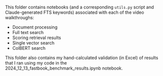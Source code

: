 This folder contains notebooks (and a corresponding `utils.py` script and Claude-generated FTS keywords) associated with each of the video walkthroughs:

- Document processing
- Full text search
- Scoring retrieval results
- Single vector search
- ColBERT search

This folder also contains my hand-calculated validation (in Excel) of results that I ran using my code in the 2024_12_13_fastbook_benchmark_results.ipynb notebook.
